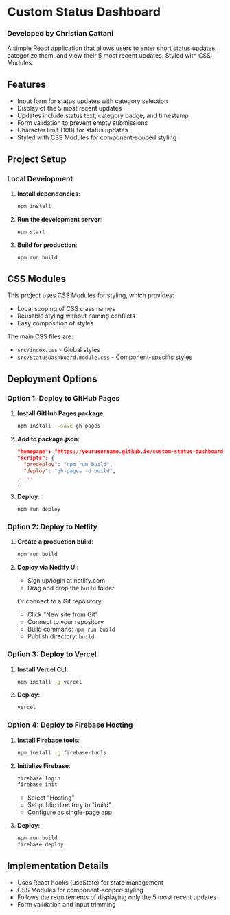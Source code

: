 # Custom Status Dashboard
### Developed by Christian Cattani

A simple React application that allows users to enter short status updates, categorize them, and view their 5 most recent updates. Styled with CSS Modules.

## Features

- Input form for status updates with category selection
- Display of the 5 most recent updates
- Updates include status text, category badge, and timestamp
- Form validation to prevent empty submissions
- Character limit (100) for status updates
- Styled with CSS Modules for component-scoped styling

## Project Setup

### Local Development

1. **Install dependencies**:
   ```bash
   npm install
   ```

2. **Run the development server**:
   ```bash
   npm start
   ```

3. **Build for production**:
   ```bash
   npm run build
   ```

## CSS Modules

This project uses CSS Modules for styling, which provides:
- Local scoping of CSS class names
- Reusable styling without naming conflicts
- Easy composition of styles

The main CSS files are:
- `src/index.css` - Global styles
- `src/StatusDashboard.module.css` - Component-specific styles

## Deployment Options

### Option 1: Deploy to GitHub Pages

1. **Install GitHub Pages package**:
   ```bash
   npm install --save gh-pages
   ```

2. **Add to package.json**:
   ```json
   "homepage": "https://yourusername.github.io/custom-status-dashboard",
   "scripts": {
     "predeploy": "npm run build",
     "deploy": "gh-pages -d build",
     ...
   }
   ```

3. **Deploy**:
   ```bash
   npm run deploy
   ```

### Option 2: Deploy to Netlify

1. **Create a production build**:
   ```bash
   npm run build
   ```

2. **Deploy via Netlify UI**:
   - Sign up/login at netlify.com
   - Drag and drop the `build` folder
   
   Or connect to a Git repository:
   - Click "New site from Git"
   - Connect to your repository
   - Build command: `npm run build`
   - Publish directory: `build`

### Option 3: Deploy to Vercel

1. **Install Vercel CLI**:
   ```bash
   npm install -g vercel
   ```

2. **Deploy**:
   ```bash
   vercel
   ```

### Option 4: Deploy to Firebase Hosting

1. **Install Firebase tools**:
   ```bash
   npm install -g firebase-tools
   ```

2. **Initialize Firebase**:
   ```bash
   firebase login
   firebase init
   ```
   - Select "Hosting"
   - Set public directory to "build"
   - Configure as single-page app

3. **Deploy**:
   ```bash
   npm run build
   firebase deploy
   ```

## Implementation Details

- Uses React hooks (useState) for state management
- CSS Modules for component-scoped styling
- Follows the requirements of displaying only the 5 most recent updates
- Form validation and input trimming
